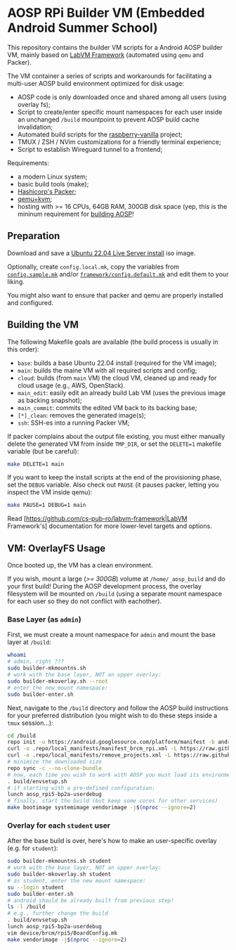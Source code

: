# AOSP RPi Builder VM (Embedded Android Summer School)

This repository contains the builder VM scripts for a Android AOSP builder VM, 
mainly based on [LabVM Framework](https://github.com/cs-pub-ro/labvm-framework)
(automated using `qemu` and Packer).

The VM container a series of scripts and workarounds for facilitating
a multi-user AOSP build environment optimized for disk usage:

 * AOSP code is only downloaded once and shared among all users (using overlay fs);
 * Script to create/enter specific mount namespaces for each user inside
   an unchanged `/build` mountpoint to prevent AOSP build cache invalidation;
 * Automated build scripts for the [raspberry-vanilla](https://github.com/raspberry-vanilla/android_local_manifest) project;
 * TMUX / ZSH / NVim customizations for a friendly terminal experience;
 * Script to establish Wireguard tunnel to a frontend;

Requirements:
 - a modern Linux system;
 - basic build tools (make);
 - [Hashicorp's Packer](https://packer.io/);
 - [qemu+kvm](https://qemu.org/);
 - hosting with >= 16 CPUs, 64GB RAM, 300GB disk space (yep, this is the
   mininum requirement for [building AOSP]()!

## Preparation

Download and save a [Ubuntu 22.04 Live Server
install](http://cdimage.ubuntu.com/releases/22.04.1/release/) iso image.

Optionally, create `config.local.mk`, copy the variables from
[`config.sample.mk`](https://github.com/cs-pub-ro/AOSP-RPI-builder/blob/master/config.sample.mk) and/or [`framework/config.default.mk`](https://github.com/cs-pub-ro/labvm-framework/blob/master/config.default.mk)
and edit them to your liking.

You might also want to ensure that packer and qemu are properly installed and
configured.

## Building the VM

The following Makefile goals are available (the build process is usually in this
order):

- `base`: builds a base Ubuntu 22.04 install (required for the VM image);
- `main`: builds the maine VM with all required scripts and config;
- `cloud`: builds (from `main` VM) the cloud VM, cleaned up and ready
  for cloud usage (e.g., AWS, OpenStack).
- `main_edit`: easily edit an already build Lab VM (uses the previous
  image as backing snapshot);
- `main_commit`: commits the edited VM back to its backing base;
- `[*]_clean`: removes the generated image(s);
- `ssh`: SSH-es into a running Packer VM;

If packer complains about the output file existing, you must either manually
delete the generated VM from inside `TMP_DIR`, or set the `DELETE=1` makefile
variable (but be careful):
```sh
make DELETE=1 main
```

If you want to keep the install scripts at the end of the provisioning phase,
set the `DEBUG` variable. Also check out `PAUSE` (it pauses packer,
letting you inspect the VM inside qemu):
```sh
make PAUSE=1 DEBUG=1 main
```

Read [https://github.com/cs-pub-ro/labvm-framework|LabVM Framework's]
documentation for more lower-level targets and options.

## VM: OverlayFS Usage

Once booted up, the VM has a clean environment.

If you wish, mount a large (_>= 300GB_) volume at `/home/_aosp_build` and do
your first build! During the AOSP development process, the overlay filesystem
will be mounted on `/build` (using a separate mount namespace for each user so
they do not conflict with eachother).

### Base Layer (as `admin`)

First, we must create a mount namespace for `admin` and mount the base layer 
at `/build`:

```sh
whoami
# admin, right ???
sudo builder-mkmountns.sh
# work with the base layer, NOT an upper overlay:
sudo builder-mkoverlay.sh --root
# enter the new mount namespace:
sudo builder-enter.sh
```

Next, navigate to the `/build` directory and follow the AOSP build instructions
for your preferred distribution
(you might wish to do these steps inside a `tmux` session...):

```sh
cd /build
repo init -u https://android.googlesource.com/platform/manifest -b android-16.0.0_r1 --depth=1
curl -o .repo/local_manifests/manifest_brcm_rpi.xml -L https://raw.githubusercontent.com/raspberry-vanilla/android_local_manifest/android-16.0/manifest_brcm_rpi.xml --create-dirs
curl -o .repo/local_manifests/remove_projects.xml -L https://raw.githubusercontent.com/raspberry-vanilla/android_local_manifest/android-16.0/remove_projects.xml
# minimize the downloaded size
repo sync -c --no-clone-bundle
# now, each time you wish to work with AOSP you must load its environment:
. build/envsetup.sh
# if starting with a pre-defined configuration:
lunch aosp_rpi5-bp2a-userdebug
# finally, start the build (but keep some cores for other services)
make bootimage systemimage vendorimage -j$(nproc --ignore=2)
```

### Overlay for each `student` user

After the base build is over, here's how to make an user-specific overlay
(e.g. for `student`):

```sh
sudo builder-mkmountns.sh student
# work with the base layer, NOT an upper overlay:
sudo builder-mkoverlay.sh student
# as student, enter the new mount namespace:
su --login student
sudo builder-enter.sh
# android should be already built from previous step!
ls -l /build
# e.g., further change the build
. build/envsetup.sh
lunch aosp_rpi5-bp2a-userdebug
vim device/brcm/rpi5/BoardConfig.mk
make vendorimage -j$(nproc --ignore=2)
```

